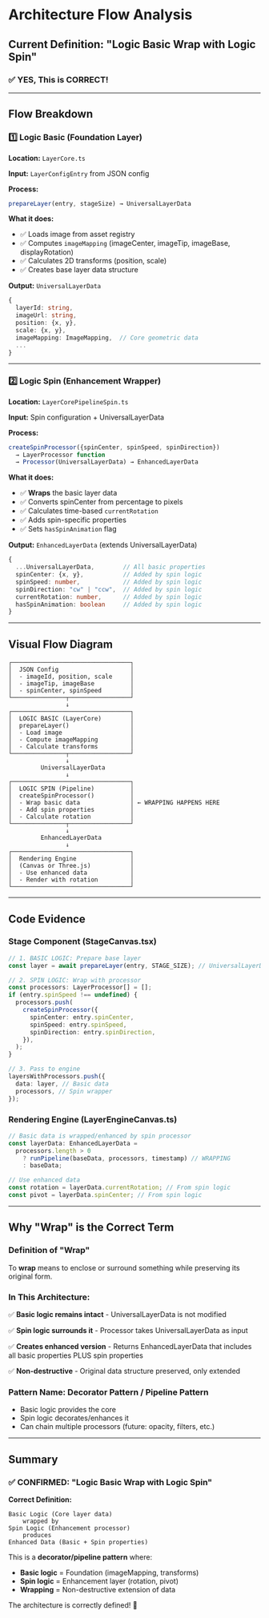 # Architecture Flow Analysis

## Current Definition: "Logic Basic Wrap with Logic Spin"

### ✅ YES, This is CORRECT!

---

## Flow Breakdown

### 1️⃣ **Logic Basic** (Foundation Layer)

**Location:** `LayerCore.ts`

**Input:** `LayerConfigEntry` from JSON config

**Process:**

```typescript
prepareLayer(entry, stageSize) → UniversalLayerData
```

**What it does:**

- ✅ Loads image from asset registry
- ✅ Computes `imageMapping` (imageCenter, imageTip, imageBase, displayRotation)
- ✅ Calculates 2D transforms (position, scale)
- ✅ Creates base layer data structure

**Output:** `UniversalLayerData`

```typescript
{
  layerId: string,
  imageUrl: string,
  position: {x, y},
  scale: {x, y},
  imageMapping: ImageMapping,  // Core geometric data
  ...
}
```

---

### 2️⃣ **Logic Spin** (Enhancement Wrapper)

**Location:** `LayerCorePipelineSpin.ts`

**Input:** Spin configuration + UniversalLayerData

**Process:**

```typescript
createSpinProcessor({spinCenter, spinSpeed, spinDirection})
  → LayerProcessor function
  → Processor(UniversalLayerData) → EnhancedLayerData
```

**What it does:**

- ✅ **Wraps** the basic layer data
- ✅ Converts spinCenter from percentage to pixels
- ✅ Calculates time-based `currentRotation`
- ✅ Adds spin-specific properties
- ✅ Sets `hasSpinAnimation` flag

**Output:** `EnhancedLayerData` (extends UniversalLayerData)

```typescript
{
  ...UniversalLayerData,        // All basic properties
  spinCenter: {x, y},           // Added by spin logic
  spinSpeed: number,            // Added by spin logic
  spinDirection: "cw" | "ccw",  // Added by spin logic
  currentRotation: number,      // Added by spin logic
  hasSpinAnimation: boolean     // Added by spin logic
}
```

---

## Visual Flow Diagram

```
┌─────────────────────────────────┐
│  JSON Config                    │
│  - imageId, position, scale     │
│  - imageTip, imageBase          │
│  - spinCenter, spinSpeed        │
└───────────────┬─────────────────┘
                ↓
┌─────────────────────────────────┐
│  LOGIC BASIC (LayerCore)        │
│  prepareLayer()                 │
│  - Load image                   │
│  - Compute imageMapping         │
│  - Calculate transforms         │
└───────────────┬─────────────────┘
                ↓
         UniversalLayerData
                ↓
┌─────────────────────────────────┐
│  LOGIC SPIN (Pipeline)          │
│  createSpinProcessor()          │
│  - Wrap basic data              │ ← WRAPPING HAPPENS HERE
│  - Add spin properties          │
│  - Calculate rotation           │
└───────────────┬─────────────────┘
                ↓
         EnhancedLayerData
                ↓
┌─────────────────────────────────┐
│  Rendering Engine               │
│  (Canvas or Three.js)           │
│  - Use enhanced data            │
│  - Render with rotation         │
└─────────────────────────────────┘
```

---

## Code Evidence

### Stage Component (StageCanvas.tsx)

```typescript
// 1. BASIC LOGIC: Prepare base layer
const layer = await prepareLayer(entry, STAGE_SIZE); // UniversalLayerData

// 2. SPIN LOGIC: Wrap with processor
const processors: LayerProcessor[] = [];
if (entry.spinSpeed !== undefined) {
  processors.push(
    createSpinProcessor({
      spinCenter: entry.spinCenter,
      spinSpeed: entry.spinSpeed,
      spinDirection: entry.spinDirection,
    }),
  );
}

// 3. Pass to engine
layersWithProcessors.push({
  data: layer, // Basic data
  processors, // Spin wrapper
});
```

### Rendering Engine (LayerEngineCanvas.ts)

```typescript
// Basic data is wrapped/enhanced by spin processor
const layerData: EnhancedLayerData =
  processors.length > 0
    ? runPipeline(baseData, processors, timestamp) // WRAPPING
    : baseData;

// Use enhanced data
const rotation = layerData.currentRotation; // From spin logic
const pivot = layerData.spinCenter; // From spin logic
```

---

## Why "Wrap" is the Correct Term

### Definition of "Wrap"

To **wrap** means to enclose or surround something while preserving its original form.

### In This Architecture:

✅ **Basic logic remains intact** - UniversalLayerData is not modified

✅ **Spin logic surrounds it** - Processor takes UniversalLayerData as input

✅ **Creates enhanced version** - Returns EnhancedLayerData that includes all basic properties PLUS spin properties

✅ **Non-destructive** - Original data structure preserved, only extended

### Pattern Name: **Decorator Pattern / Pipeline Pattern**

- Basic logic provides the core
- Spin logic decorates/enhances it
- Can chain multiple processors (future: opacity, filters, etc.)

---

## Summary

### ✅ CONFIRMED: "Logic Basic Wrap with Logic Spin"

**Correct Definition:**

```
Basic Logic (Core layer data)
    wrapped by
Spin Logic (Enhancement processor)
    produces
Enhanced Data (Basic + Spin properties)
```

This is a **decorator/pipeline pattern** where:

- **Basic logic** = Foundation (imageMapping, transforms)
- **Spin logic** = Enhancement layer (rotation, pivot)
- **Wrapping** = Non-destructive extension of data

The architecture is correctly defined! 🎯
